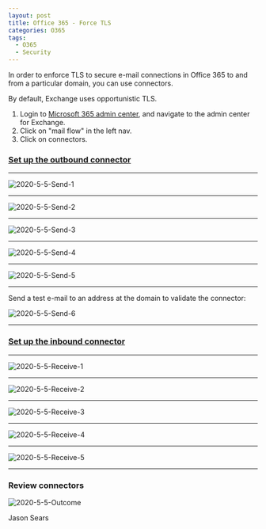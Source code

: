 ```yaml
---
layout: post
title: Office 365 - Force TLS
categories: O365
tags:
  - O365
  - Security
---
```


In order to enforce TLS to secure e-mail connections in Office 365 to and from a particular domain, you can use connectors.

By default, Exchange uses opportunistic TLS.

1. Login to <a href="https://admin.microsoft.com/AdminPortal/Home#/homepage">Microsoft 365 admin center</a>, and navigate to the admin center for Exchange.
2. Click on "mail flow" in the left nav.
3. Click on connectors.

### <a href="https://docs.microsoft.com/en-us/exchange/mail-flow-best-practices/use-connectors-to-configure-mail-flow/set-up-connectors-for-secure-mail-flow-with-a-partner#set-up-a-connector-to-apply-security-restrictions-to-mail-sent-from-office-365-to-your-partner-organization">Set up the outbound connector</a>

---

![2020-5-5-Send-1](/assets/images/2020-5-5-Send-1.png?raw=true)

---

![2020-5-5-Send-2](/assets/images/2020-5-5-Send-2.png?raw=true)

---

![2020-5-5-Send-3](/assets/images/2020-5-5-Send-3.png?raw=true)

---

![2020-5-5-Send-4](/assets/images/2020-5-5-Send-4.png?raw=true)

---

![2020-5-5-Send-5](/assets/images/2020-5-5-Send-5.png?raw=true)

---

Send a test e-mail to an address at the domain to validate the connector:

![2020-5-5-Send-6](/assets/images/2020-5-5-Send-7.png?raw=true)

---

### <a href="https://docs.microsoft.com/en-us/exchange/mail-flow-best-practices/use-connectors-to-configure-mail-flow/set-up-connectors-for-secure-mail-flow-with-a-partner#set-up-a-connector-to-apply-security-restrictions-to-mail-sent-from-your-partner-organization-to-office-365">Set up the inbound connector</a>

---

![2020-5-5-Receive-1](/assets/images/2020-5-5-Receive-1.png?raw=true)

---

![2020-5-5-Receive-2](/assets/images/2020-5-5-Receive-2.png?raw=true)

---

![2020-5-5-Receive-3](/assets/images/2020-5-5-Receive-3.png?raw=true)

---

![2020-5-5-Receive-4](/assets/images/2020-5-5-Receive-4.png?raw=true)

---

![2020-5-5-Receive-5](/assets/images/2020-5-5-Receive-5.png?raw=true)

---

### Review connectors
![2020-5-5-Outcome](/assets/images/2020-5-5-Outcome.png?raw=true)

Jason Sears
